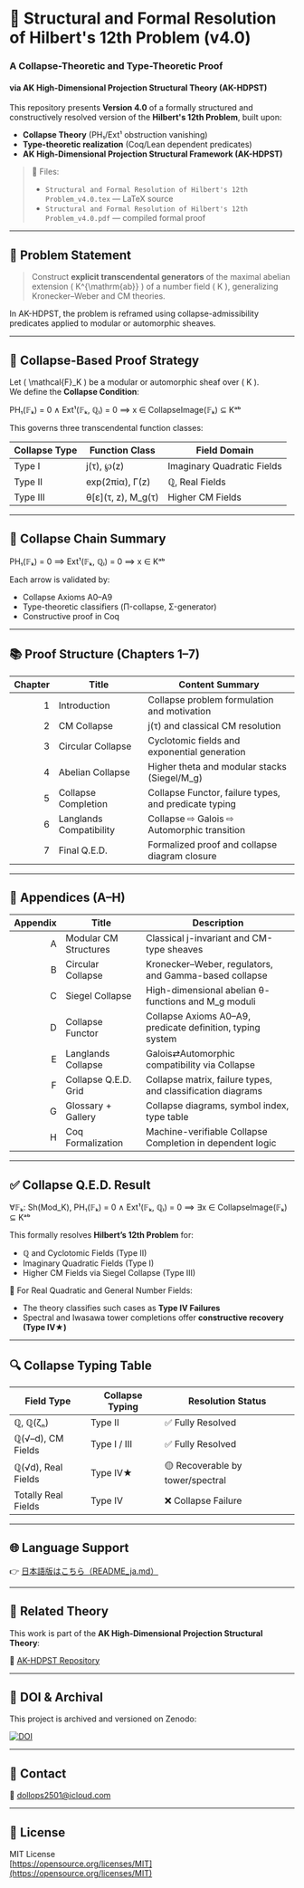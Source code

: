 # 📘 Structural and Formal Resolution of Hilbert's 12th Problem (v4.0)

### A Collapse-Theoretic and Type-Theoretic Proof  
#### via AK High-Dimensional Projection Structural Theory (AK-HDPST)

This repository presents **Version 4.0** of a formally structured and constructively resolved version of the **Hilbert's 12th Problem**, built upon:

- **Collapse Theory** (PH₁/Ext¹ obstruction vanishing)  
- **Type-theoretic realization** (Coq/Lean dependent predicates)  
- **AK High-Dimensional Projection Structural Framework (AK-HDPST)**

> 📄 Files:
> - `Structural and Formal Resolution of Hilbert's 12th Problem_v4.0.tex` — LaTeX source  
> - `Structural and Formal Resolution of Hilbert's 12th Problem_v4.0.pdf` — compiled formal proof  

---

## 🎯 Problem Statement

> Construct **explicit transcendental generators** of the maximal abelian extension \( K^{\mathrm{ab}} \) of a number field \( K \), generalizing Kronecker–Weber and CM theories.

In AK-HDPST, the problem is reframed using collapse-admissibility predicates applied to modular or automorphic sheaves.

---

## 🧠 Collapse-Based Proof Strategy

Let \( \mathcal{F}_K \) be a modular or automorphic sheaf over \( K \).  
We define the **Collapse Condition**:

PH₁(𝔽ₖ) = 0 ∧ Ext¹(𝔽ₖ, ℚₗ) = 0
⟹
x ∈ CollapseImage(𝔽ₖ) ⊆ Kᵃᵇ


This governs three transcendental function classes:

| Collapse Type | Function Class             | Field Domain                |
|---------------|----------------------------|-----------------------------|
| Type I        | j(τ), ℘(z)                 | Imaginary Quadratic Fields |
| Type II       | exp(2πiα), Γ(z)            | ℚ, Real Fields             |
| Type III      | θ[ε](τ, z), M_g(τ)         | Higher CM Fields           |

---

## 🧩 Collapse Chain Summary

PH₁(𝔽ₖ) = 0
⟹ Ext¹(𝔽ₖ, ℚₗ) = 0
⟹ x ∈ Kᵃᵇ


Each arrow is validated by:
- Collapse Axioms A0–A9
- Type-theoretic classifiers (Π-collapse, Σ-generator)
- Constructive proof in Coq

---

## 📚 Proof Structure (Chapters 1–7)

| Chapter | Title                 | Content Summary                                               |
|--------:|-----------------------|---------------------------------------------------------------|
| 1       | Introduction          | Collapse problem formulation and motivation                  |
| 2       | CM Collapse           | j(τ) and classical CM resolution                             |
| 3       | Circular Collapse     | Cyclotomic fields and exponential generation                |
| 4       | Abelian Collapse      | Higher theta and modular stacks (Siegel/M_g)                |
| 5       | Collapse Completion   | Collapse Functor, failure types, and predicate typing       |
| 6       | Langlands Compatibility | Collapse ⇨ Galois ⇨ Automorphic transition                  |
| 7       | Final Q.E.D.          | Formalized proof and collapse diagram closure               |

---

## 📑 Appendices (A–H)

| Appendix | Title                | Description                                                   |
|---------:|----------------------|---------------------------------------------------------------|
| A        | Modular CM Structures | Classical j-invariant and CM-type sheaves                    |
| B        | Circular Collapse    | Kronecker–Weber, regulators, and Gamma-based collapse        |
| C        | Siegel Collapse      | High-dimensional abelian θ-functions and M_g moduli          |
| D        | Collapse Functor     | Collapse Axioms A0–A9, predicate definition, typing system   |
| E        | Langlands Collapse   | Galois⇄Automorphic compatibility via Collapse                |
| F        | Collapse Q.E.D. Grid | Collapse matrix, failure types, and classification diagrams  |
| G        | Glossary + Gallery   | Collapse diagrams, symbol index, type table                 |
| H        | Coq Formalization    | Machine-verifiable Collapse Completion in dependent logic    |

---

## ✅ Collapse Q.E.D. Result

∀𝔽ₖ: Sh(Mod_K),
PH₁(𝔽ₖ) = 0 ∧ Ext¹(𝔽ₖ, ℚₗ) = 0
⟹
∃x ∈ CollapseImage(𝔽ₖ) ⊆ Kᵃᵇ


This formally resolves **Hilbert’s 12th Problem** for:

- ℚ and Cyclotomic Fields (Type II)
- Imaginary Quadratic Fields (Type I)
- Higher CM Fields via Siegel Collapse (Type III)

🔸 For Real Quadratic and General Number Fields:
- The theory classifies such cases as **Type IV Failures**
- Spectral and Iwasawa tower completions offer **constructive recovery (Type IV★)**

---

## 🔍 Collapse Typing Table

| Field Type               | Collapse Typing | Resolution Status            |
|--------------------------|------------------|-------------------------------|
| ℚ, ℚ(ζₙ)                | Type II         | ✅ Fully Resolved            |
| ℚ(√–d), CM Fields        | Type I / III    | ✅ Fully Resolved            |
| ℚ(√d), Real Fields       | Type IV★        | 🟡 Recoverable by tower/spectral |
| Totally Real Fields      | Type IV          | ❌ Collapse Failure           |

---

## 🌐 Language Support

👉 [日本語版はこちら（README_ja.md）](https://github.com/Kobayashi2501/Structural-Proof-of-Hilbert-s-12th-Problem-via-Categorical-Degeneration-in-AK-HDPST/blob/main/README_jp.md)

---

## 📘 Related Theory

This work is part of the **AK High-Dimensional Projection Structural Theory**:

📂 [AK-HDPST Repository](https://github.com/Kobayashi2501/AK-High-Dimensional-Projection-Structural-Theory)

---

## 🔖 DOI & Archival

This project is archived and versioned on Zenodo:

[![DOI](https://zenodo.org/badge/DOI/10.5281/zenodo.15714154.svg)](https://doi.org/10.5281/zenodo.15714154)

---

## 📩 Contact

📧 [dollops2501@icloud.com](mailto:dollops2501@icloud.com)

---

## 🧾 License

MIT License  
[https://opensource.org/licenses/MIT](https://opensource.org/licenses/MIT)
